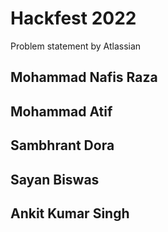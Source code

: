 # Hackfest 2022

Problem statement by Atlassian

## Mohammad Nafis Raza
## Mohammad Atif
## Sambhrant Dora
## Sayan Biswas
## Ankit Kumar Singh
